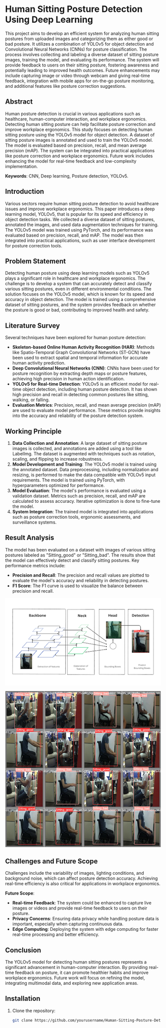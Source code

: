 # Human Sitting Posture Detection Using Deep Learning

This project aims to develop an efficient system for analyzing human sitting postures from uploaded images and categorizing them as either good or bad posture. It utilizes a combination of YOLOv5 for object detection and Convolutional Neural Networks (CNNs) for posture classification. The process involves collecting and labeling a diverse dataset of sitting posture images, training the model, and evaluating its performance. The system will provide feedback to users on their sitting posture, fostering awareness and potentially leading to improved health outcomes. Future enhancements may include capturing image or video through webcam and giving real-time feedback, integration with mobile apps for on-the-go posture monitoring, and additional features like posture correction suggestions.

## Abstract

Human posture detection is crucial in various applications such as healthcare, human-computer interaction, and workplace ergonomics. Detecting human sitting posture can help facilitate posture correction and improve workplace ergonomics. This study focuses on detecting human sitting posture using the YOLOv5 model for object detection. A dataset of sitting posture images is annotated and used to train the YOLOv5 model. The model is evaluated based on precision, recall, and mean average precision (mAP). The system can be integrated into practical applications like posture correction and workplace ergonomics. Future work includes enhancing the model for real-time feedback and low-complexity implementation.

**Keywords**: CNN, Deep learning, Posture detection, YOLOv5.

## Introduction

Various sectors require human sitting posture detection to avoid healthcare issues and improve workplace ergonomics. This paper introduces a deep learning model, YOLOv5, that is popular for its speed and efficiency in object detection tasks. We collected a diverse dataset of sitting postures, annotated the images, and used data augmentation techniques for training. The YOLOv5 model was trained using PyTorch, and its performance was evaluated based on precision, recall, and mAP. The model was then integrated into practical applications, such as user interface development for posture correction tools.

## Problem Statement

Detecting human posture using deep learning models such as YOLOv5 plays a significant role in healthcare and workplace ergonomics. The challenge is to develop a system that can accurately detect and classify various sitting postures, even in different environmental conditions. The solution focuses on the YOLOv5 model, which is known for its speed and accuracy in object detection. The model is trained using a comprehensive dataset of sitting postures, and the system provides feedback on whether the posture is good or bad, contributing to improved health and safety.

## Literature Survey

Several techniques have been explored for human posture detection:

- **Skeleton-based Online Human Activity Recognition (HAR)**: Methods like Spatio-Temporal Graph Convolutional Networks (ST-GCN) have been used to extract spatial and temporal information for accurate human activity prediction.
- **Deep Convolutional Neural Networks (CNN)**: CNNs have been used for posture recognition by extracting depth maps or posture features, achieving high precision in human action identification.
- **YOLOv5 for Real-time Detection**: YOLOv5 is an efficient model for real-time object detection, including human posture detection. It has shown high precision and recall in detecting common postures like sitting, walking, or falling.
- **Evaluation Metrics**: Precision, recall, and mean average precision (mAP) are used to evaluate model performance. These metrics provide insights into the accuracy and reliability of the posture detection system.

## Working Principle

1. **Data Collection and Annotation**: A large dataset of sitting posture images is collected, and annotations are added using a tool like LabelImg. The dataset is augmented with techniques such as rotation, scaling, and flipping to increase robustness.
2. **Model Development and Training**: The YOLOv5 model is trained using the annotated dataset. Data preprocessing, including normalization and resizing, is performed to make the data compatible with YOLOv5 input requirements. The model is trained using PyTorch, with hyperparameters optimized for performance.
3. **Model Evaluation**: The model's performance is evaluated using a validation dataset. Metrics such as precision, recall, and mAP are calculated to assess accuracy. Iterative optimization is done to fine-tune the model.
4. **System Integration**: The trained model is integrated into applications such as posture correction tools, ergonomic assessments, and surveillance systems.

## Result Analysis

The model has been evaluated on a dataset with images of various sitting postures labeled as "Sitting_good" or "Sitting_bad". The results show that the model can effectively detect and classify sitting postures. Key performance metrics include:

- **Precision and Recall**: The precision and recall values are plotted to evaluate the model's accuracy and reliability in detecting postures.
- **F1 Score**: The F1 curve is used to visualize the balance between precision and recall.

![Architecture](https://github.com/aditiaherr/Human-Sitting-Posture-Detection-Using-Deep-Learning/blob/main/architecture.png)

![Results](https://github.com/aditiaherr/Human-Sitting-Posture-Detection-Using-Deep-Learning/blob/main/results.png)

## Challenges and Future Scope

Challenges include the variability of images, lighting conditions, and background noise, which can affect posture detection accuracy. Achieving real-time efficiency is also critical for applications in workplace ergonomics. 

**Future Scope**:
- **Real-time Feedback**: The system could be enhanced to capture live images or videos and provide real-time feedback to users on their posture.
- **Privacy Concerns**: Ensuring data privacy while handling posture data is important, especially when capturing continuous data.
- **Edge Computing**: Deploying the system with edge computing for faster real-time processing and better efficiency.

## Conclusion

The YOLOv5 model for detecting human sitting postures represents a significant advancement in human-computer interaction. By providing real-time feedback on posture, it can promote healthier habits and improve workplace ergonomics. Future work will focus on refining the model, integrating multimodal data, and exploring new application areas.

## Installation

1. Clone the repository:
   ```bash
   git clone https://github.com/yourusername/Human-Sitting-Posture-Detection.git

